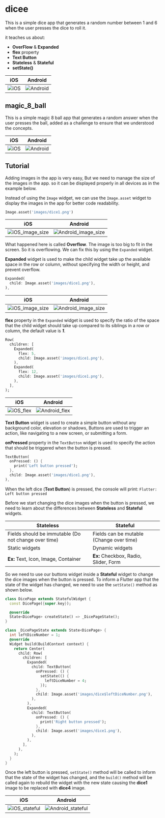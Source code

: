 # dicee

This is a simple dice app that generates a random number between 1 and 6 when the user presses the dice to roll it.

it teaches us about:

- **OverFlow** & **Expanded**
- **flex** property
- **Text Button**
- **Stateless** & **Stateful**
- **setState()**

|iOS|Android|
|---|---|
|![iOS](screenshots/iphone14ProMax_0.gif)|![Android](screenshots/nexus6_0.gif)|

## magic_8_ball

This is a simple magic 8 ball app that generates a random answer when the user presses the ball, added as a challenge to ensure that we understood the concepts.

|iOS|Android|
|---|---|
|![iOS](screenshots/iphone14ProMax_5.gif)|![Android](screenshots/nexus6_5.gif)|

## Tutorial

Adding images in the app is very easy, But we need to manage the size of the images in the app. so it can be displayed properly in all devices as in the example below.

Instead of using the `Image` widget, we can use the `Image.asset` widget to display the images in the app for better code readability.

```dart
Image.asset('images/dice1.png')
```

|iOS|Android|
|---|---|
|![iOS_image_size](screenshots/iphone14ProMax_1.png)|![Android_image_size](screenshots/nexus6_1.png)|

What happened here is called **Overflow**. The image is too big to fit in the screen. So it is overflowing. We can fix this by using the `Expanded` widget.

**Expanded** widget is used to make the child widget take up the available space in the row or column, without specifying the width or height, and prevent overflow.

```dart
Expanded(
  child: Image.asset('images/dice1.png'),
),
```

|iOS|Android|
|---|---|
|![iOS_image_size](screenshots/iphone14ProMax_2.png)|![Android_image_size](screenshots/nexus6_2.png)|

**flex** property in the `Expanded` widget is used to specify the ratio of the space that the child widget should take up compared to its siblings in a row or column, the default value is ***1***.

```dart
Row(
  children: [
    Expanded(
      flex: 5,
      child: Image.asset('images/dice1.png'),
    ),
    Expanded(
      flex: 12,
      child: Image.asset('images/dice1.png'),
    ),
  ],
);
```

|iOS|Android|
|---|---|
|![iOS_flex](screenshots/iphone14ProMax_3.png)|![Android_flex](screenshots/nexus6_3.png)|

**Text Button** widget is used to create a simple button without any background color, elevation or shadows, Buttons are used to trigger an action, like navigating to a new screen, or submitting a form.

**onPressed** property in the `TextButton` widget is used to specify the action that should be triggered when the button is pressed.

```dart
TextButton(
  onPressed: () {
    print('Left button pressed');
  },
  child: Image.asset('images/dice1.png'),
),
```

When the left dice (**Text Button**) is pressed, the console will print:
`Flutter: Left button pressed`

Before we start changing the dice images when the button is pressed, we need to learn about the differences between **Stateless** and **Stateful** widgets.

|Stateless|Stateful|
|---|---|
| Fields should be immutable (Do not change over time) | Fields can be mutable (Change over time) |
| Static widgets | Dynamic widgets |
| **Ex:** Text, Icon, Image, Container | **Ex:** Checkbox, Radio, Slider, Form |  

So we need to use our buttons widget inside a **Stateful** widget to change the dice images when the button is pressed. To inform a Flutter app that the state of the widget has changed, we need to use the `setState()` method as shown below.

```dart
class DicePage extends StatefulWidget {
  const DicePage({super.key});

  @override
  State<DicePage> createState() => _DicePageState();
}

class _DicePageState extends State<DicePage> {
  int leftDiceNumber = 1;
  @override
  Widget build(BuildContext context) {
    return Center(
      child: Row(
        children: [
          Expanded(
            child: TextButton(
              onPressed: () {
                setState(() {
                  leftDiceNumber = 4;
                });
              },
              child: Image.asset('images/dice$leftDiceNumber.png'),
            ),
          ),
          Expanded(
            child: TextButton(
              onPressed: () {
                print('Right button pressed');
              },
              child: Image.asset('images/dice1.png'),
            ),
          ),
        ],
      ),
    );
  }
}
```

Once the left button is pressed, `setState()` method will be called to inform that the state of the widget has changed, and the `build()` method will be called again to rebuild the widget with the new state causing the **dice1** image to be replaced with **dice4** image.

|iOS|Android|
|---|---|
|![iOS_stateful](screenshots/iphone14ProMax_4.gif)|![Android_stateful](screenshots/nexus6_4.gif)|

